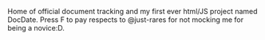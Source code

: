Home of official document tracking and my first ever html/JS project named DocDate. Press F to pay respects to @just-rares for not mocking me for being a novice:D.
